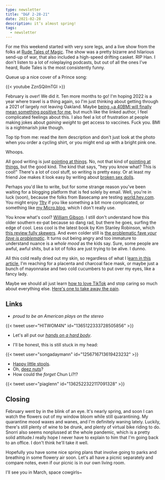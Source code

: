 ```yaml
---
type: newsletter
title: "D&F 2-28-21"
date: 2021-02-28
description: it’s almost spring!
tags:
  - newsletter
---
```


For me this weekend started with very sore legs, and a live show from the folks at [Rude Tales of Magic](https://podcasts.apple.com/us/podcast/rude-tales-of-magic/id1480593911). The show was a pretty bizarre and hilarious send-up of war, that also included a high-speed drifting casket. RIP Han. I don't listen to a lot of roleplaying podcasts, but out of all the ones I've heard, Rude Tales is the most consistently funny. 

Queue up a nice cover of a Prince song:

{{< youtube ZznSQiImTGI >}}

February is _over_! We did it. Ten more months to go! I'm hoping 2022 is a year where travel is a thing again, so I'm just thinking about getting through a 2021 of largely not leaving Oakland. Maybe [being ~a 40BMI will finally mean something positive for me](https://www.vogue.com/article/covid-19-vaccine-bmi-qualifier), but much like the linked author, I feel complicated feelings about this. I also feel a lot of frustration at people making jokes about _gaining weight_ to get access to vaccines. Fuck you. BMI is a nightmarish joke though.

Top tip from me: read the item description and don't just look at the photo when you order a cycling shirt, or you might end up with a bright pink one.

Whoops.

All good writing is just [pointing at things](https://austinkleon.com/2021/02/16/pointing-at-things/). No, not that kind of [pointing at things](http://pointingatthings.com), but the good kind. The kind that says, "hey you know what? This is cool!" There's a lot of cool stuff, so writing is pretty easy. Or at least my friend Joe makes it look easy by writing about [broken sex dolls](https://melmagazine.com/en-us/story/the-mr-fix-its-who-save-broken-sex-dolls). 

Perhaps you'd like to write, but for some strange reason you've been waiting for a blogging platform that is fed solely by email. Well, you're in luck (soon), because the folks from Basecamp are testing [world.hey.com](https://world.hey.com/jason). You might enjoy [11ty](https://www.11ty.dev) if you like something a bit more complicated, or something like [my Micro.blog](https://micro.brookshelley.com), which I don't really use.

You know what's cool? [William Gibson](https://compendiumofcool.com/essays/wg-cool/). I still don't understand how this older southern ex-pat because so dang rad, but there he goes, surfing the edge of cool. Less cool is the latest book by Kim Stanley Robinson, which [this review fully skewers](https://www.currentaffairs.org/2021/01/the-ministry-for-the-future-or-do-authors-dream-of-electric-jeeps). And even colder still is [the problematic fave _your fave is problematic_](https://www.nytimes.com/2021/02/25/style/your-fave-is-problematic-tumblr.html). It turns out being angry and too immature to understand nuance is a _whole mood_ as the kids say. Sure, some people are awful, awful shits, but a lot of folks are just trying to be alive. I dunno.

All this cold really dried out my skin, so regardless of what I l[earn in this article](https://www.nytimes.com/wirecutter/blog/best-sheet-masks/), I'm reaching for a placenta and charcoal face mask, or maybe just a bunch of mayonnaise and two cold cucumbers to put over my eyes, like a fancy lady.

Maybe we should all just learn [how to love TikTok](https://kylechayka.substack.com/p/essay-how-do-you-describe-tiktok) and stop caring so much about everything else. [Here's one to take away the pain](https://vm.tiktok.com/ZMe2nDRQh/).

## Links

- _proud to be an American plays on the stereo_ 

{{< tweet user="HITWOM4N" id="1365122333728505856" >}}

- Let's all put our [_hands on a hard body_](http://handsonahardbodythemovie.com/video).

- I'll be honest, this is still stuck in my head:

{{< tweet user="songadaymann" id="1256716713619423232" >}}

- [Happy little stools](https://benchmarkfurniture.com/us/product/smile-stool/).
- Oh, [deez nuts](https://www.dz-nuts.com/products/bliss)?
- How could the _forget_ Chun Li?!?

{{< tweet user="piaglenn" id="1362522322117091328" >}}

## Closing

February went by in the blink of an eye. It's nearly spring, and soon I can watch the flowers out of my window bloom while still quarantining. My quarantine mood waxes and wanes, and I'm definitely waning lately. Luckily, there's still plenty of wine to be drunk, and plenty of virtual bike riding to do. Snorri also seems nonplussed at the whole pandemic, which is a pretty solid attitude.I really hope I never have to explain to him that I'm going back to an office. I don't think he'll take it well.

Hopefully you have some nice spring plans that involve going to parks and breathing in some flowery air soon. Let's all have a picnic separately and compare notes, even if our picnic is in our own living room. 

I'll see you in March, space cowgirls~